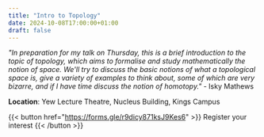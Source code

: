 ```yaml
---
title: "Intro to Topology"
date: 2024-10-08T17:00:00+01:00
draft: false
---
```

*"In preparation for my talk on Thursday, this is a brief introduction to the topic of topology, which aims to formalise and study mathematically the notion of space. We'll try to discuss the basic notions of what a topological space is, give a variety of examples to think about, some of which are very bizarre, and if I have time discuss the notion of homotopy."* - Isky Mathews

**Location**: Yew Lecture Theatre, Nucleus Building, Kings Campus

{{< button href="https://forms.gle/r9dicy871ksJ9Kes6" >}}
Register your interest
{{< /button >}}